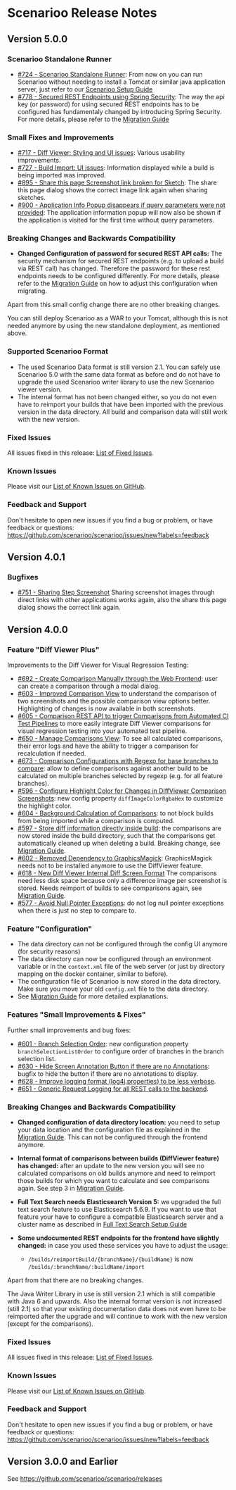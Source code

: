 # Scenarioo Release Notes

## Version 5.0.0

### Scenarioo Standalone Runner

* [#724 - Scenarioo Standalone Runner](https://github.com/scenarioo/scenarioo/issues/724): From now on you can run Scenarioo without needing to install a Tomcat or similar java application server, just refer to our [Scenarioo Setup Guide](http://scenarioo.org/docs/5.0/tutorial/Scenarioo-Viewer-Web-Application-Setup.html) 
* [#778 - Secured REST Endpoints using Spring Security](https://github.com/scenarioo/scenarioo/issues/788): The way the api key (or password) for using secured REST endpoints has to be configured has fundamentaly changed by introducing Spring Security. For more details, please refer to the [Migration Guide](http://scenarioo.org/docs/5.0/Migration-Guide.html) 

### Small Fixes and Improvements

* [#717 - Diff Viewer: Styling and UI issues](https://github.com/scenarioo/scenarioo/issues/717): Various usability improvements.
* [#727 - Build Import: UI issues](https://github.com/scenarioo/scenarioo/issues/727): Information displayed while a build is being imported was improved. 
* [#895 - Share this page Screenshot link broken for Sketch](https://github.com/scenarioo/scenarioo/issues/895): The share this page dialog shows the correct image link again when sharing sketches.
* [#900 - Application Info Popup disappears if query parameters were not provided](https://github.com/scenarioo/scenarioo/issues/900): The application information popup will now also be shown if the application is visited for the first time without query parameters.

### Breaking Changes and Backwards Compatibility

* **Changed Configuration of password for secured REST API calls:** 
The security mechanism for secured REST endpoints (e.g. to upload a build via REST call) has changed. Therefore the password for these rest endpoints needs to be configured differently. For more details, please refer to the [Migration Guide](http://scenarioo.org/docs/5.0/Migration-Guide.html) on how to adjust this configuration when migrating.

Apart from this small config change there are no other breaking changes. 

You can still deploy Scenarioo as a WAR to your Tomcat, although this is not needed anymore by using the new standalone deployment, as mentioned above. 

### Supported Scenarioo Format

* The used Scenarioo Data format is still version 2.1. You can safely use Scenarioo 5.0 with the same data format as before and do not have to upgrade the used Scenarioo writer library to use the new Scenarioo viewer version. 
* The internal format has not been changed either, so you do not even have to reimport your builds that have been imported with the previous version in the data directory. All build and comparison data will still work with the new version.

### Fixed Issues

All issues fixed in this release: [List of Fixed Issues](https://github.com/scenarioo/scenarioo/milestone/36?closed=1).

### Known Issues

Please visit our [List of Known Issues on GitHub](https://github.com/scenarioo/scenarioo/issues?q=is%3Aopen+is%3Aissue+label%3A%22known+issue%22).

### Feedback and Support

Don't hesitate to open new issues if you find a bug or problem, or have feedback or questions:
https://github.com/scenarioo/scenarioo/issues/new?labels=feedback

## Version 4.0.1

### Bugfixes

* [#751 - Sharing Step Screenshot](https://github.com/scenarioo/scenarioo/issues/751) Sharing screenshot images through direct links with other applications works again, also the share this page dialog shows the correct link again.

## Version 4.0.0 

### Feature "Diff Viewer Plus"

Improvements to the Diff Viewer for Visual Regression Testing:

* [#692 - Create Comparison Manually through the Web Frontend](https://github.com/scenarioo/scenarioo/issues/692): user can create a comparison through a modal dialog.
* [#603 - Improved Comparison View](https://github.com/scenarioo/scenarioo/issues/603) to understand the comparison of two screenshots and the possible comparison view options better. Highlighting of changes is now available in both screenshots.
* [#605 - Comparison REST API to trigger Comparisons from Automated CI Test Pipelines](https://github.com/scenarioo/scenarioo/issues/605) to more easily integrate Diff Viewer comparisons for visual regression testing into your automated test pipeline.
* [#650 - Manage Comparisons View](https://github.com/scenarioo/scenarioo/issues/650): To see all calculated comparisons, their error logs and have the ability to trigger a comparison for recalculation if needed.
* [#673 - Comparison Configurations with Regexp for base branches to compare](https://github.com/scenarioo/scenarioo/issues/673): allow to define comparisons against another build to be calculated on multiple branches selected by regexp (e.g. for all feature branches).
* [#596 - Configure Highlight Color for Changes in DiffViewer Comparison Screenshots](https://github.com/scenarioo/scenarioo/issues/596): new config property `diffImageColorRgbaHex` to customize the highlight color.
* [#604 - Background Calculation of Comparisons](https://github.com/scenarioo/scenarioo/issues/604): to not block builds from being imported while a comparison is computed.
* [#597 - Store diff information directly inside build](https://github.com/scenarioo/scenarioo/issues/597): the comparisons are now stored inside the build directory, such that the comparisons get automatically cleaned up when deleting a build. Breaking change, see [Migration Guide](Migration-Guide.md).
* [#602 - Removed Dependency to GraphicsMagick](https://github.com/scenarioo/scenarioo/issues/602): GraphicsMagick needs not to be installed anymore to use the DiffViewer feature.
* [#618 - New Diff Viewer Internal Diff Screen Format](https://github.com/scenarioo/scenarioo/issues/618) The comparisons need less disk space because only a difference image per screenshot is stored. Needs reimport of builds to see comparisons again, see [Migration Guide](Migration-Guide.md).
* [#577 - Avoid Null Pointer Exceptions](https://github.com/scenarioo/scenarioo/issues/577): do not log null pointer exceptions when there is just no step to compare to.

### Feature "Configuration"

* The data directory can not be configured through the config UI anymore (for security reasons)
* The data directory can now be configured through an environment variable or in the `context.xml` file of the web server (or just by directory mapping on the docker container, similar to before).
* The configuration file of Scenarioo is now stored in the data directory. Make sure you move your old `config.xml` file to the data directory.
* See [Migration Guide](Migration-Guide.md) for more detailed explanations.

### Features "Small Improvements & Fixes"

Further small improvements and bug fixes:

* [#601 - Branch Selection Order](https://github.com/scenarioo/scenarioo/issues/601): new configuration property `branchSelectionListOrder` to configure order of branches in the branch selection list. 
* [#630 - Hide Screen Annotation Button if there are no Annotations](https://github.com/scenarioo/scenarioo/issues/630): bugfix to hide the button if there are no annotations to display.
* [#628 - Improve logging format (log4j.properties) to be less verbose](https://github.com/scenarioo/scenarioo/issues/628).
* [#651 - Generic Request Logging for all REST calls to the backend](https://github.com/scenarioo/scenarioo/issues/651).

### Breaking Changes and Backwards Compatibility

* **Changed configuration of data directory location:** you need to setup your data location and the configuration file 
as explained in the [Migration Guide](Migration-Guide.md). This can not be configured through the frontend anymore.

* **Internal format of comparisons between builds (DiffViewer feature) has changed:** after an update to the new version you will see no calculated comparisons on old builds anymore and need to reimport those builds for which you want to calculate and see comparisons again. See step 3 in [Migration Guide](Migration-Guide.md).

* **Full Text Search needs Elasticsearch Version 5:** we upgraded the full text search feature to use Elasticsearch 5.6.9. If you want to use that feature your have to configure a compatible Elasticsearch server and a cluster name as described in [Full Text Search Setup Guide](features/full-text-search/setup.md)

* **Some undocumented REST endpoints for the frontend have slightly changed:** in case you used these services you have to adjust the usage:
    * `/builds/reimportBuild/{branchName}/{buildName}` is now `/builds/:branchName/:buildName/import`

Apart from that there are no breaking changes.

The Java Writer Library in use is still version 2.1 which is still compatible with Java 6 and upwards. 
Also the internal format version is not increased (still 2.1) so that your existing documentation data 
does not even have to be reimported after the upgrade and will continue to work with the new version (except for the comparisons).

### Fixed Issues

All issues fixed in this release: [List of Fixed Issues](https://github.com/scenarioo/scenarioo/milestone/33?closed=1).

### Known Issues

Please visit our [List of Known Issues on GitHub](https://github.com/scenarioo/scenarioo/issues?q=is%3Aopen+is%3Aissue+label%3A%22known+issue%22).

### Feedback and Support

Don't hesitate to open new issues if you find a bug or problem, or have feedback or questions:
https://github.com/scenarioo/scenarioo/issues/new?labels=feedback

  
## Version 3.0.0 and Earlier 

See https://github.com/scenarioo/scenarioo/releases
  
